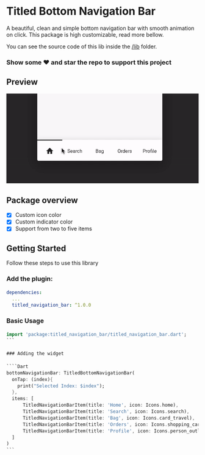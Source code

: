 # Titled Bottom Navigation Bar

A beautiful, clean and simple bottom navigation bar with smooth animation on click. This package is high customizable, read more bellow.


You can see the source code of this lib inside the [/lib](https://github.com/pedromassango/titled_navigation_bar/tree/master/lib) folder.

### Show some :heart: and star the repo to support this project

## Preview

![Example Gif](screenshots/preview.gif "TitledNavigationBar")

## Package overview

- [x] Custom icon color
- [x] Custom indicator color
- [x] Support from two to five items

## Getting Started
Follow these steps to use this library

### Add the plugin:

```yaml
dependencies:
  ...
  titled_navigation_bar: ^1.0.0
```

### Basic Usage

````Dart
import 'package:titled_navigation_bar/titled_navigation_bar.dart';
```

### Adding the widget

````Dart
bottomNavigationBar: TitledBottomNavigationBar(
  onTap: (index){
    print("Selected Index: $index");
  },
  items: [
      TitledNavigationBarItem(title: 'Home', icon: Icons.home),
      TitledNavigationBarItem(title: 'Search', icon: Icons.search),
      TitledNavigationBarItem(title: 'Bag', icon: Icons.card_travel),
      TitledNavigationBarItem(title: 'Orders', icon: Icons.shopping_cart),
      TitledNavigationBarItem(title: 'Profile', icon: Icons.person_outline),
  ]
)
```
